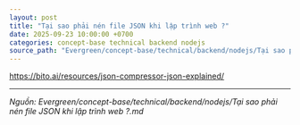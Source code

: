 ```yaml
---
layout: post
title: "Tại sao phải nén file JSON khi lập trình web ?"
date: 2025-09-23 10:00:00 +0700
categories: concept-base technical backend nodejs
source_path: "Evergreen/concept-base/technical/backend/nodejs/Tại sao phải nén file JSON khi lập trình web ?.md"
---
```

https://bito.ai/resources/json-compressor-json-explained/

---
*Nguồn: Evergreen/concept-base/technical/backend/nodejs/Tại sao phải nén file JSON khi lập trình web ?.md*